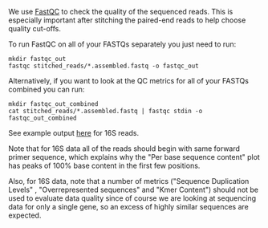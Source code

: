 We use [FastQC](http://www.bioinformatics.babraham.ac.uk/projects/fastqc/) to check the quality of the sequenced reads. This is especially important after stitching the paired-end reads to help choose quality cut-offs.

To run FastQC on all of your FASTQs separately you just need to run:

    mkdir fastqc_out
    fastqc stitched_reads/*.assembled.fastq -o fastqc_out

Alternatively, if you want to look at the QC metrics for all of your FASTQs combined you can run:

    mkdir fastqc_out_combined
    cat stitched_reads/*.assembled.fastq | fastqc stdin -o fastqc_out_combined

See example output [here](https://www.dropbox.com/s/97n67yvah7x9ncb/combined_fastqc.html) for 16S reads. 

Note that for 16S data all of the reads should begin with same forward primer sequence, which explains why the "Per base sequence content" plot has peaks of 100% base content in the first few positions.

Also, for 16S data, note that a number of metrics ("Sequence Duplication Levels" , "Overrepresented sequences" and "Kmer Content") should not be used to evaluate data quality since of course we are looking at sequencing data for only a single gene, so an excess of highly similar sequences are expected.